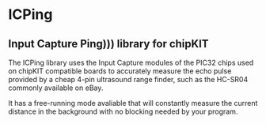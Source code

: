 ICPing
======

Input Capture Ping))) library for chipKIT
-----------------------------------------

The ICPing library uses the Input Capture modules of the PIC32
chips used on chipKIT compatible boards to accurately measure the
echo pulse provided by a cheap 4-pin ultrasound range finder, such
as the HC-SR04 commonly available on eBay.

It has a free-running mode avaliable that will constantly measure
the current distance in the background with no blocking needed by 
your program.
